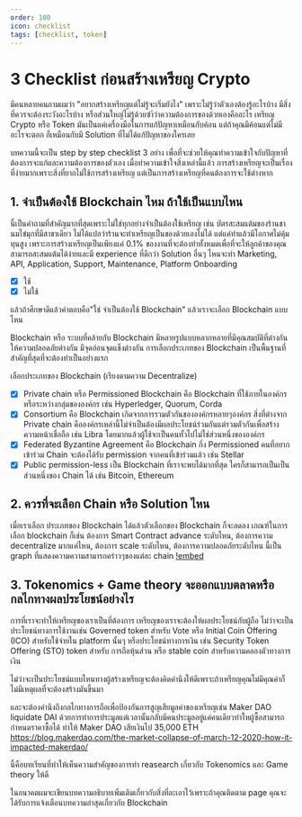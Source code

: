 ```yaml
---
order: 100
icon: checklist
tags: [checklist, token]
---
```

# 3 Checklist ก่อนสร้างเหรียญ Crypto
มีคนหลายคนถามผมว่า "อยากสร้างเหรียญแต่ไม่รู้จะเริ่มยังไง" เพราะไม่รู้ว่าตัวเองต้องรู้อะไรบ้าง มีสิ่งที่ควรจะต้องระวังอะไรบ้าง หรือส่วนใหญ่ไม่รู้ด้วยซำ้ว่าความต้องการของด้วยเองคืออะไร เหรียญ Crypto หรือ Token มันเป็นแค่เครื่องมือในการแก้ปัญหาเหมือนกับค้อน แต่ถ้าคุณมีค้อนแต่ไม่มีอะไรจะตอก ก็เหมือนกับมี Solution ที่ไม่ได้แก้ปัญหาของใครเลย

บทความนี้จะเป็น step by step checklist 3 อย่าง เพื่อที่จะช่วยให้คุณทำความเข้าใจกับปัญหาที่ต้องการจะแก้และความต้องการของตัวเอง เมื่อทำความเข้าใจสิ่งเหล่านี้แล้ว การสร้างเหรียญจะเป็นเรื่องที่ง่ายมากเพราะสิ่งที่ยากไม่ใช้การสร้างเหรียญ แต่เป็นการสร้างเหรียญที่คนต้องการจะใช้ต่างหาก

## 1. จำเป็นต้องใช้ Blockchain ไหม ถ้าใช้เป็นแบบไหน
นี้เป็นคำถามที่สำคัญมากที่สุดเพราะไม่ใช่ทุกอย่างจำเป็นต้องใช้เหรียญ เช่น บัตรสะสมแต้มของร้านชานมไข่มุกที่มีสาขาเดียว ไม่ได้แปลว่าร้านจะทำเหรียญเป็นของด้วยเองไม่ได้ แต่แค่ทำแล้วมีโอกาศไม่คุ้มทุนสูง เพราะการสร้างเหรียญเป็นเพียงแค่ 0.1% ของงานที่จะต้องทำทั้งหมดเพื่อที่จะให้ลูกค้าของคุณสามารถสะสมแต้มได้ง่ายและมี experience ที่ดีกว่า Solution อื่นๆ ไหนจะทำ Marketing, API, Application, Support, Maintenance, Platform Onboarding

- [x] ใช้
- [x] ไม่ใช้

แล้วถ้าศึกษาดีแล้วคำตอบคือ"ใช่ จำเป็นต้องใช้ Blockchain" แล้วเราจะเลือก Blockchain แบบไหน

Blockchain หรือ ระบบที่คล้ายกับ Blockchain มีหลายรูปแบบหลากหลายที่มีคุณสมบัติที่ต่างกันให้ความปลอดภัยต่างกัน มีจุดอ่อนจุดแข็งต่างกัน การเลือกประเภทของ Blockchain เป็นพื้นฐานที่สำคัญที่สุดที่จะต้องทำเป็นอย่างแรก

เลือกประเภทของ Blockchain (เรียงตามความ Decentralize)
- [x] Private chain หรือ Permissioned Blockchain คือ Blockchain ที่ใช้ภายในองค์กรหรือระหว่างกลุ่มขององค์กร เช่น Hyperledger, Quorum, Corda
- [x] Consortium คือ Blockchain เกิดจากการรวมตัวกันขององค์กรหลายๆองค์กร สิ่งที่ต่างจาก Private chain คือองค์กรเหล่านี้ไม่จำเป็นต้องมีผลประโยชน์ร่วมกันแต่รวมตัวกันเพื่อสร้างความหน้าเชื่อถือ เช่น Libra โดยมากแล้วผู้ใช้จะเป็นคนทั้วไปไม่ใช่ส่วนหนึ่งขององค์กร
- [x] Federated Byzantine Agreement คือ Blockchain กึ่ง Permissioned คนที่อยากเข้าร่วม Chain จะต้องได้รับ permission จากคนที่เข้าร่วมแล้ว เช่น Stellar
- [x] Public permission-less  เป็น Blockchain ที่เราจะพบได้มากที่สุด ใครก็สามารถเป็นเป็นส่วนหนึ่งของ Chain ได้ เช่น Bitcoin, Ethereum

## 2. ควรที่จะเลือก Chain หรือ Solution ไหน
เมื่อเราเลือก ประเภทของ Blockchain ได้แล้วตัวเลือกของ Blockchain ก็จะลดลง
เกณฑ์ในการเลือก blockchain ก็เช่น ต้องการ Smart Contract advance ระดับไหน, ต้องการความ decentralize มากแค่ไหน, ต้องการ scale ระดับไหน, ต้องการความปลอดภัยระดับไหน
นี้เป็น graph  ที่แสดงความความสามารถคร่าวๆของแต่ละ chain
[!embed](https://codesandbox.io/embed/compassionate-voice-tgqzu?fontsize=14&hidenavigation=1&theme=dark)

## 3. Tokenomics + Game theory จะออกแบบตลาดหรือกลไกทางผลประโยชน์อย่างไร
การที่เราจะทำให้เหรียญของเราเป็นที่ต้องการ เหรียญของเราจะต้องให้ผลประโยชน์กับผู้ถือ ไม่ว่าจะเป็นประโยชน์ทางการใช้งานเช่น Governed token สำหรับ Vote หรือ Initial Coin Offering (ICO) สำหรับใช้จ่ายใน platform นั้นๆ
หรือประโยชน์ทางการเงิน เช่น Security Token Offering (STO) token สำหรับ การถือหุ้นส่วน หรือ stable coin สำหรับความคลองตัวทางการเงิน

ไม่ว่าจะเป็นประโยชน์แบบไหนทางผู้สร้างเหรียญจะต้องคิดคำนึงให้ดีเพราะถ้าเหรียญคุณไม่มีคุณค่าก็ไม่มีเหตุผลที่จะต้องสร้างมันขึ้นมา

และจะต้องคำนึงถึงกลไกทางการถือเพื่อป้องกันการสูญเสียมูลค่าของเหรียญเช่น Maker DAO liquidate DAI ด้วยการทำการประมูลแต่เวลานั้นกลับมีคนประมูลอยู่แค่คนเดียวทำใหผู้ซื้อสามารถกำหนดราคาซื้อได้ ทำให้ Maker DAO เสียเงินไป 35,000 ETH https://blog.makerdao.com/the-market-collapse-of-march-12-2020-how-it-impacted-makerdao/

นี้คือบทเรียนที่ทำให้เห็นความสำคัญของการทำ reasearch เกี่ยวกับ Tokenomics และ Game theory ให้ดี

ในอนาคตผมจะเขียนบทความอธิบายเพิ่มเติมเกี่ยวกับสิ่งที่ละเอาไว้เพราะถ้าคุณติดตาม page คุณจะได้รับการแจ้งเตือนบทความล่าสุดเกี่ยวกับ Blockchain
